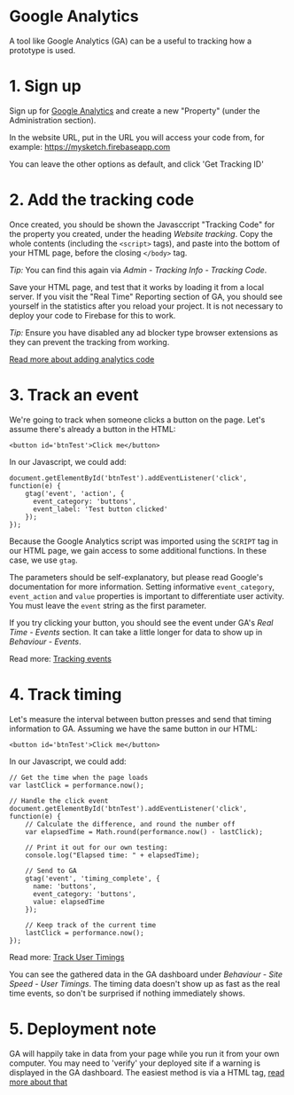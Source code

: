 # Google Analytics

A tool like Google Analytics (GA) can be a useful to tracking how a prototype is used.

# 1. Sign up

Sign up for [Google Analytics](https://analytics.google.com/) and create a new "Property" (under the Administration section).

In the website URL, put in the URL you will access your code from, for example: https://mysketch.firebaseapp.com

You can leave the other options as default, and click 'Get Tracking ID'

# 2. Add the tracking code

Once created, you should be shown the Javasccript "Tracking Code" for the property you created, under the heading _Website tracking_. Copy the whole contents (including the `<script>` tags), and paste into the bottom of your HTML page, before the closing `</body>` tag.

_Tip:_ You can find this again via _Admin - Tracking Info - Tracking Code_.

Save your HTML page, and test that it works by loading it from a local server. If you visit the "Real Time" Reporting section of GA, you should see yourself in the statistics after you reload your project. It is not necessary to deploy your code to Firebase for this to work.

_Tip:_ Ensure you have disabled any ad blocker type browser extensions as they can prevent the tracking from working.

[Read more about adding analytics code](https://developers.google.com/analytics/devguides/collection/gtagjs/events)

# 3. Track an event

We're going to track when someone clicks a button on the page. Let's assume there's already a button in the HTML:

`<button id='btnTest'>Click me</button>`

In our Javascript, we could add:

```
document.getElementById('btnTest').addEventListener('click', function(e) {
    gtag('event', 'action', {
      event_category: 'buttons',
      event_label: 'Test button clicked'
    });
});
```

Because the Google Analytics script was imported using the `SCRIPT` tag in our HTML page, we gain access to some additional functions. In these case, we use `gtag`.

The parameters should be self-explanatory, but please read Google's documentation for more information. Setting informative `event_category`, `event_action` and `value` properties is important to differentiate user activity. You must leave the `event` string as the first parameter.

If you try clicking your button, you should see the event under GA's _Real Time - Events_ section. It can take a little longer for data to show up in _Behaviour - Events_.

Read more: [Tracking events](https://developers.google.com/analytics/devguides/collection/gtagjs/events)

# 4. Track timing

Let's measure the interval between button presses and send that timing information to GA. Assuming we have the same button in our HTML:

`<button id='btnTest'>Click me</button>`

In our Javascript, we could add:

```
// Get the time when the page loads
var lastClick = performance.now();

// Handle the click event
document.getElementById('btnTest').addEventListener('click', function(e) {
    // Calculate the difference, and round the number off
    var elapsedTime = Math.round(performance.now() - lastClick);

    // Print it out for our own testing:
    console.log("Elapsed time: " + elapsedTime);

    // Send to GA
    gtag('event', 'timing_complete', {
      name: 'buttons',
      event_category: 'buttons',
      value: elapsedTime
    });

    // Keep track of the current time
    lastClick = performance.now();
});
```

Read more: [Track User Timings](https://developers.google.com/analytics/devguides/collection/gtagjs/user-timings)

You can see the gathered data in the GA dashboard under _Behaviour - Site Speed - User Timings_. The timing data doesn't show up as fast as the real time events, so don't be surprised if nothing immediately shows.

# 5. Deployment note

GA will happily take in data from your page while you run it from your own computer. You may need to 'verify' your deployed site if a warning is displayed in the GA dashboard. The easiest method is via a HTML tag, [read more about that](https://support.google.com/webmasters/answer/35179?hl=en)



